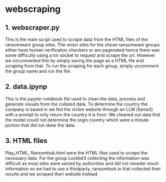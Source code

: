 # webscraping
## 1. webscraper.py
This is the main script used to scrape data from the HTML files of the ransomware group sites. The onion sites for the chose ransomware groups either have human verification checkers or are pagenated hence there was some difficulty using a tor socket to request and scrape the url. However we circumvented this by simply saving the page as a HTML file and scraping from that. To run the scraping for each group, simply uncomment the group name and run the file. 

## 2. data.ipynp
This is the jupyter notebook file used to clean the data, process and generate visuals from the collated data. To determine the country the company is based in we fed the victim website through an LLM (llama3) with a prompt to only return the country it is from. We cleaned out data that the model could not determine the orgin country which were a minute portion that did not skew the data.

## 3. HTML files
Play_HTML, Ransomhub.html were the HTML files used to scrape the necessary data. For the group Lockbit3 collecting the information was difficult as most sites were seized by authorities and did not reneder much information so we had to use a thirdparty, ransomlook.io that collected their results and we scraped theri website instead.
